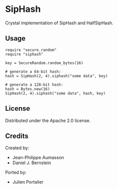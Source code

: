 # SipHash

Crystal implementation of SipHash and HalfSipHash.

## Usage

```crystal
require "secure_random"
require "siphash"

key = SecureRandom.random_bytes(16)

# generate a 64-bit hash:
hash = SipHash(2, 4).siphash("some data", key)

# generate a 128-bit hash:
hash = Bytes.new(16)
SipHash(2, 4).siphash("some data", hash, key)
```

## License

Distributed under the Apache 2.0 license.

## Credits

Created by:
- Jean-Philippe Aumasson
- Daniel J. Bernstein

Ported by:
- Julien Portalier

